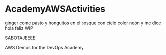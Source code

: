 # AcademyAWSActivities
ginger come pasto y honguitos en el bosque con cielo color neón y me dice hola feliz 
WIP

SABOTAJEEEE

AWS Demos for the DevOps Academy
